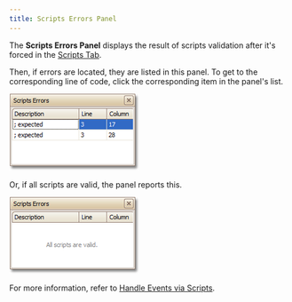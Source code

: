 ```yaml
---
title: Scripts Errors Panel
---
```

The **Scripts Errors Panel** displays the result of scripts validation after it's forced in the [Scripts Tab](../../../../../../interface-elements-for-desktop/articles/report-designer/report-designer-for-winforms/report-designer-reference/report-designer-ui/scripts-tab.md).

Then, if errors are located, they are listed in this panel. To get to the corresponding line of code, click the corresponding item in the panel's list.

![RD_Elements_ScriptsErrors_0](../../../../../images/Img11139.png)

Or, if all scripts are valid, the panel reports this.

![RD_Elements_ScriptsErrors_1](../../../../../images/Img11140.png)

For more information, refer to [Handle Events via Scripts](../../../../../../interface-elements-for-desktop/articles/report-designer/report-designer-for-winforms/create-reports/miscellaneous/handle-events-via-scripts.md).